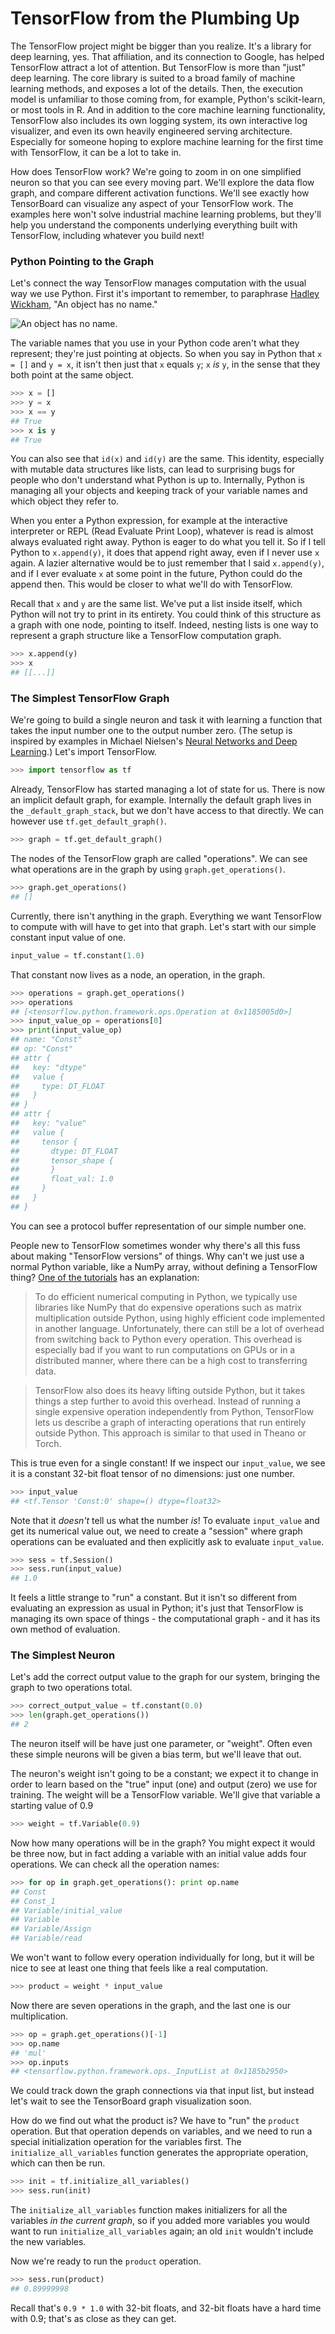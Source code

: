 # TensorFlow from the Plumbing Up

The TensorFlow project might be bigger than you realize. It's a
library for deep learning, yes. That affiliation, and its connection
to Google, has helped TensorFlow attract a lot of attention. But
TensorFlow is more than "just" deep learning. The core library is
suited to a broad family of machine learning methods, and exposes a
lot of the details. Then, the execution model is unfamiliar to those
coming from, for example, Python's scikit-learn, or most tools in R.
And in addition to the core machine learning functionality, TensorFlow
also includes its own logging system, its own interactive log
visualizer, and even its own heavily engineered serving architecture.
Especially for someone hoping to explore machine learning for the
first time with TensorFlow, it can be a lot to take in.

How does TensorFlow work? We're going to zoom in on one simplified
neuron so that you can see every moving part. We'll explore the data
flow graph, and compare different activation functions. We'll see
exactly how TensorBoard can visualize any aspect of your TensorFlow
work. The examples here won't solve industrial machine learning
problems, but they'll help you understand the components underlying
everything built with TensorFlow, including whatever you build next!


### Python Pointing to the Graph

Let's connect the way TensorFlow manages computation with the usual
way we use Python. First it's important to remember, to paraphrase
[Hadley Wickham](https://twitter.com/hadleywickham/status/732288980549390336),
"An object has no name."

![An object has no name.](img/an_object_has_no_name.jpg)

The variable names that you use in your Python code aren't what they
represent; they're just pointing at objects. So when you say in Python
that `x = []` and `y = x`, it isn't then just that `x` equals `y`; `x`
_is_ `y`, in the sense that they both point at the same object.

```python
>>> x = []
>>> y = x
>>> x == y
## True
>>> x is y
## True
```

You can also see that `id(x)` and `id(y)` are the same. This identity,
especially with mutable data structures like lists, can lead to
surprising bugs for people who don't understand what Python is up to.
Internally, Python is managing all your objects and keeping track of
your variable names and which object they refer to.

When you enter a Python expression, for example at the interactive
interpreter or REPL (Read Evaluate Print Loop), whatever is read is
almost always evaluated right away. Python is eager to do what you
tell it. So if I tell Python to `x.append(y)`, it does that append
right away, even if I never use `x` again. A lazier alternative would
be to just remember that I said `x.append(y)`, and if I ever evaluate
`x` at some point in the future, Python could do the append then. This
would be closer to what we'll do with TensorFlow.

Recall that `x` and `y` are the same list. We've put a list inside
itself, which Python will not try to print in its entirety. You could
think of this structure as a graph with one node, pointing to itself.
Indeed, nesting lists is one way to represent a graph structure like a
TensorFlow computation graph.

```python
>>> x.append(y)
>>> x
## [[...]]
```


### The Simplest TensorFlow Graph

We're going to build a single neuron and task it with learning a
function that takes the input number one to the output number zero.
(The setup is inspired by examples in Michael Nielsen's
[Neural Networks and Deep Learning](http://neuralnetworksanddeeplearning.com/).)
Let's import TensorFlow.

```python
>>> import tensorflow as tf
```

Already, TensorFlow has started managing a lot of state for us. There
is now an implicit default graph, for example. Internally the default
graph lives in the `_default_graph_stack`, but we don't have access to
that directly. We can however use `tf.get_default_graph()`.

```python
>>> graph = tf.get_default_graph()
```

The nodes of the TensorFlow graph are called "operations". We can see
what operations are in the graph by using `graph.get_operations()`.

```python
>>> graph.get_operations()
## []
```

Currently, there isn't anything in the graph. Everything we want
TensorFlow to compute with will have to get into that graph. Let's
start with our simple constant input value of one.

```python
input_value = tf.constant(1.0)
```

That constant now lives as a node, an operation, in the graph.

```python
>>> operations = graph.get_operations()
>>> operations
## [<tensorflow.python.framework.ops.Operation at 0x1185005d0>]
>>> input_value_op = operations[0]
>>> print(input_value_op)
## name: "Const"
## op: "Const"
## attr {
##   key: "dtype"
##   value {
##     type: DT_FLOAT
##   }
## }
## attr {
##   key: "value"
##   value {
##     tensor {
##       dtype: DT_FLOAT
##       tensor_shape {
##       }
##       float_val: 1.0
##     }
##   }
## }
```

You can see a protocol buffer representation of our simple number one.

People new to TensorFlow sometimes wonder why there's all this fuss
about making "TensorFlow versions" of things. Why can't we just use a
normal Python variable, like a NumPy array, without defining a
TensorFlow thing? [One of the tutorials](https://www.tensorflow.org/versions/r0.8/tutorials/mnist/pros/index.html#deep-mnist-for-experts)
has an explanation:

> To do efficient numerical computing in Python, we typically use
> libraries like NumPy that do expensive operations such as matrix
> multiplication outside Python, using highly efficient code
> implemented in another language. Unfortunately, there can still be a
> lot of overhead from switching back to Python every operation. This
> overhead is especially bad if you want to run computations on GPUs
> or in a distributed manner, where there can be a high cost to
> transferring data.

> TensorFlow also does its heavy lifting outside Python, but it takes
> things a step further to avoid this overhead. Instead of running a
> single expensive operation independently from Python, TensorFlow
> lets us describe a graph of interacting operations that run entirely
> outside Python. This approach is similar to that used in Theano or
> Torch.

This is true even for a single constant! If we inspect our
`input_value`, we see it is a constant 32-bit float tensor of no
dimensions: just one number.

```python
>>> input_value
## <tf.Tensor 'Const:0' shape=() dtype=float32>
```

Note that it _doesn't_ tell us what the number _is_! To evaluate
`input_value` and get its numerical value out, we need to create a
"session" where graph operations can be evaluated and then explicitly
ask to evaluate `input_value`.

```python
>>> sess = tf.Session()
>>> sess.run(input_value)
## 1.0
```

It feels a little strange to "run" a constant. But it isn't so
different from evaluating an expression as usual in Python; it's just
that TensorFlow is managing its own space of things - the computational
graph - and it has its own method of evaluation.


### The Simplest Neuron

Let's add the correct output value to the graph for our system,
bringing the graph to two operations total.

```python
>>> correct_output_value = tf.constant(0.0)
>>> len(graph.get_operations())
## 2
```

The neuron itself will be have just one parameter, or "weight". Often
even these simple neurons will be given a bias term, but we'll leave
that out.

The neuron's weight isn't going to be a constant; we expect it to
change in order to learn based on the "true" input (one) and output
(zero) we use for training. The weight will be a TensorFlow variable.
We'll give that variable a starting value of 0.9

```python
>>> weight = tf.Variable(0.9)
```

Now how many operations will be in the graph? You might expect it
would be three now, but in fact adding a variable with an initial
value adds four operations. We can check all the operation names:

```python
>>> for op in graph.get_operations(): print op.name
## Const
## Const_1
## Variable/initial_value
## Variable
## Variable/Assign
## Variable/read
```

We won't want to follow every operation individually for long, but it
will be nice to see at least one thing that feels like a real
computation.

```python
>>> product = weight * input_value
```

Now there are seven operations in the graph, and the last one is our
multiplication.

```python
>>> op = graph.get_operations()[-1]
>>> op.name
## 'mul'
>>> op.inputs
## <tensorflow.python.framework.ops._InputList at 0x1185b2950>
```

We could track down the graph connections via that input list, but
instead let's wait to see the TensorBoard graph visualization soon.

How do we find out what the product is? We have to "run" the `product`
operation. But that operation depends on variables, and we need to run
a special initialization operation for the variables first. The
`initialize_all_variables` function generates the appropriate
operation, which can then be run.

```python
>>> init = tf.initialize_all_variables()
>>> sess.run(init)
```

The `initialize_all_variables` function makes initializers for all the
variables _in the current graph_, so if you added more variables you
would want to run `initialize_all_variables` again; an old `init`
wouldn't include the new variables.

Now we're ready to run the `product` operation.

```python
>>> sess.run(product)
## 0.89999998
```

Recall that's `0.9 * 1.0` with 32-bit floats, and 32-bit floats have a
hard time with 0.9; that's as close as they can get.

